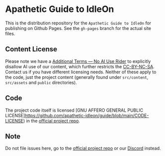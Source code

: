 # Apathetic Guide to IdleOn

This is the distribution repository for the `Apathetic Guide to IdleOn` for publishing on Github Pages. See the `gh-pages` branch for the actual site files.

## Content License

Please note we have a [Additional Terms — No AI Use Rider](NOAI-CONTENT-LICENSE) to explicitly disallow AI use of our content, which further restricts the [CC-BY-NC-SA](CONTENT-LICENSE). Contact us if you have different licensing needs. Neither of these apply to the code, just the project content (generally found under `src/content`, `src/assets` and `public` directories).

## Code

The project code itself is licensed [GNU AFFERO GENERAL PUBLIC LICENSE]https://github.com/apathetic-idleon/guide/blob/main/CODE-LICENSE) in the [official project repo](https://github.com/apathetic-idleon/guide/blob/main/).

## Note

Do not file issues here, go to the [official project repo](https://github.com/apathetic-idleon/guide/blob/main/) or our [Discord](https://discord.gg/PW6GahZ7) instead.
